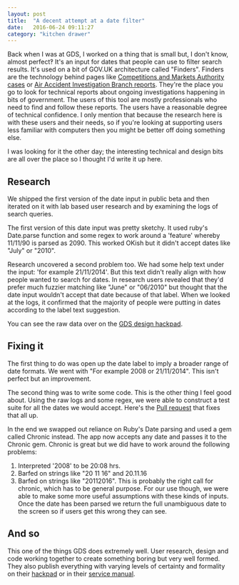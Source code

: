 ```yaml
---
layout: post
title:  "A decent attempt at a date filter"
date:   2016-06-24 09:11:27
category: "kitchen drawer"
---
```

Back when I was at GDS, I worked on a thing that is small but, I don't know, almost perfect&#8253;
It's an input for dates that people can use to filter search results. It's used on a bit of GOV.UK architecture called "Finders". Finders are the technology behind pages like [Competitions and Markets Authority cases](https://gov.uk/cma-cases) or [Air Accident Investigation Branch reports](https://gov.uk/aaib-reports). They're the place you go to look for technical reports about ongoing investigations happening in bits of government. The users of this tool are mostly professionals who need to find and follow these reports. The users have a reasonable degree of technical confidence. I only mention that because the research here is with these users and their needs, so if you're looking at supporting users less familiar with computers then you might be better off doing something else.

I was looking for it the other day; the interesting technical and design bits are all over the place so I thought I'd write it up here.

## Research
We shipped the first version of the date input in public beta and then iterated on it with lab based user research and by examining the logs of search queries.

The first version of this date input was pretty sketchy. It used ruby's Date.parse function and some regex to work around a 'feature' whereby 11/11/90 is parsed as 2090. This worked OKish but it didn't accept dates like "July" or "2010".

Research uncovered a second problem too. We had some help text under the input: 'for example 21/11/2014'. But this text didn't really align with how people wanted to search for dates. In research users revealed that they'd prefer much fuzzier matching like "June" or "06/2010" but thought that the date input wouldn't accept that date because of that label. When we looked at the logs, it confirmed that the majority of people were putting in dates according to the label text suggestion.

You can see the raw data over on the [GDS design hackpad](https://designpatterns.hackpad.com/Dates-vpx6XlVjIbE#:h=Date-patterns-from-users).

## Fixing it
The first thing to do was open up the date label to imply a broader range of date formats. We went with "For example 2008 or 21/11/2014". This isn't perfect but an improvement.

The second thing was to write some code. This is the other thing I feel good about. Using the raw logs and some regex, we were able to construct a test suite for all the dates we would accept. Here's the [Pull request](https://github.com/alphagov/finder-frontend/pull/122) that fixes that all up.

In the end we swapped out reliance on Ruby's Date parsing and used a gem called Chronic instead. The app now accepts any date and passes it to the Chronic gem. Chronic is great but we did have to work around the following problems:

1. Interpreted '2008' to be 20:08 hrs.
2. Barfed on strings like "20 11 16" and 20.11.16
3. Barfed on strings like "20112016". This is probably the right call for chronic, which has to be general purpose. For our use though, we were able to make some more useful assumptions with these kinds of inputs. Once the date has been parsed we return the full unambiguous date to the screen so if users get this wrong they can see.

## And so
This one of the things GDS does extremely well. User research, design and code working together to create something boring but very well formed. They also publish everything with varying levels of certainty and formality on their [hackpad](https://designpatterns.hackpad.com) or in their [service manual](https://www.gov.uk/service-manual).
